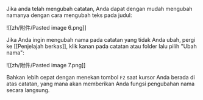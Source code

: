 Jika anda telah mengubah catatan, Anda dapat dengan mudah mengubah namanya dengan cara mengubah teks pada judul:

![[zh/附件/Pasted image 6.png]]

Jika Anda ingin mengubah nama pada catatan yang tidak Anda ubah, pergi ke [[Penjelajah berkas]], klik kanan pada catatan atau folder lalu pilih "Ubah nama":

![[zh/附件/Pasted image 7.png]]

Bahkan lebih cepat dengan menekan tombol `F2` saat kursor Anda berada di atas catatan, yang mana akan memberikan Anda fungsi pengubahan nama secara langsung.
